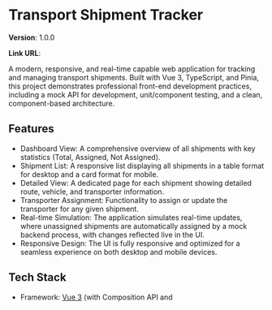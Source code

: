 # Transport Shipment Tracker

**Version**: 1.0.0

**Link URL**:

A modern, responsive, and real-time capable web application for tracking and managing transport shipments. Built with Vue 3, TypeScript, and Pinia, this project demonstrates professional front-end development practices, including a mock API for development, unit/component testing, and a clean, component-based architecture.

## Features

- Dashboard View: A comprehensive overview of all shipments with key statistics (Total, Assigned, Not Assigned).
- Shipment List: A responsive list displaying all shipments in a table format for desktop and a card format for mobile.
- Detailed View: A dedicated page for each shipment showing detailed route, vehicle, and transporter information.
- Transporter Assignment: Functionality to assign or update the transporter for any given shipment.
- Real-time Simulation: The application simulates real-time updates, where unassigned shipments are automatically assigned by a mock backend process, with changes reflected live in the UI.
- Responsive Design: The UI is fully responsive and optimized for a seamless experience on both desktop and mobile devices.

## Tech Stack

- Framework: [Vue 3](https://vuejs.org/) (with Composition API and <script setup>)
- Language: [TypeScript](https://www.typescriptlang.org/)
- State Management: [Pinia](https://pinia.vuejs.org/)
- Routing: [Vue Router](https://router.vuejs.org/)
- Styling: [Tailwind CSS](https://tailwindcss.com/)
- Mock API: [MirageJS](https://miragejs.com/)
- HTTP Client: [Axios](https://axios-http.com/)
- Testing: [Vitest](https://vitest.dev/) & [Vue Test Utils](https://test-utils.vuejs.org/)
- Build Tool: [Vite](https://vitejs.dev/)

## Project Structure

The project follows a standard, feature-oriented structure to ensure code is modular and easy to locate.

```
/
├── public/               # Static assets
├── src/
│   ├── components/       # Reusable, presentational Vue components
│   ├── router/           # Vue Router configuration
│   ├── stores/           # Pinia state management stores
│   ├── style.css         # Global Styles
│   ├── types.ts          # Shared TypeScript interfaces
│   ├── server.ts         # MirageJS mock API server configuration
│   ├── main.ts           # Main application entry point
│   └── App.vue           # Root Vue component and layout shell
├── index.html
├── package.json
├── vite.config.ts
├── tsconfig.json
└── README.md

```

## Getting Started

Follow these steps to get the project running on your local machine for development and testing purposes.

#### Prerequisites

- Node.js (v18.x or later recommended)
- npm (or yarn/pnpm)

#### Installation & Setup

&nbsp; 1. Clone the repository:

```bash
  git clone https://github.com/your-username/transport-tracker.git
  cd transport-tracker
```

&nbsp; 2. Install dependencies:

```bash
  npm install
```

&nbsp; 3. Run the development server:

```bash
  npm run dev
```

The application will be available at http://localhost:5173. The MirageJS mock API server will start automatically, and you can see its logs in the browser console.

## Available Scripts

- `npm run dev`: Starts the development server with hot-module replacement.
- `npm run build`: Compiles and minifies the application for production.
- `npm run preview`: Serves the production build locally to preview it.
- `npm run test`: Runs the unit and component tests using Vitest.

## Running Tests

The project uses Vitest for both unit and component testing.

- **Unit Tests**: Located in src/stores/shipmentStore.spec.ts, these tests verify the business logic within the Pinia store in isolation.
- **Component Tests**: Located in src/components/ShipmentDetail.spec.ts, these tests mount a component and simulate user interaction to verify its behavior.

To run all tests, execute:

```bash
npm run test
```

## License

This project is licensed under the [MIT](https://choosealicense.com/licenses/mit/) License - see the LICENSE file for details.## Architectural Decisions & Best Practices

- Centralized State Management: Pinia is used as the single source of truth for all shipment-related data. This simplifies state sharing between components and makes the application's data flow predictable.
- Mock API during Development: MirageJS intercepts all API calls, allowing for rapid frontend development and testing without depending on a live backend. It also powers the real-time update simulation.
- Type Safety: TypeScript is used throughout the project to ensure type safety, reduce runtime errors, and improve developer experience with autocompletion.
- Lifecycle Management: Vue's onMounted and onUnmounted hooks are used to responsibly manage side effects, such as starting and stopping the real-time polling to prevent memory leaks.
